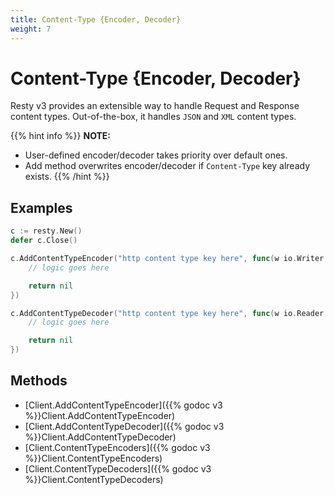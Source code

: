 ```yaml
---
title: Content-Type {Encoder, Decoder}
weight: 7
---
```


# Content-Type {Encoder, Decoder}

 Resty v3 provides an extensible way to handle Request and Response content types. Out-of-the-box, it handles `JSON` and `XML` content types.

{{% hint info %}}
**NOTE:**
* User-defined encoder/decoder takes priority over default ones.
* Add method overwrites encoder/decoder if `Content-Type` key already exists.
{{% /hint %}}

## Examples

```go
c := resty.New()
defer c.Close()

c.AddContentTypeEncoder("http content type key here", func(w io.Writer, v any) error {
    // logic goes here

    return nil
})

c.AddContentTypeDecoder("http content type key here", func(w io.Reader, v any) error {
    // logic goes here

    return nil
})
```

## Methods

* [Client.AddContentTypeEncoder]({{% godoc v3 %}}Client.AddContentTypeEncoder)
* [Client.AddContentTypeDecoder]({{% godoc v3 %}}Client.AddContentTypeDecoder)
* [Client.ContentTypeEncoders]({{% godoc v3 %}}Client.ContentTypeEncoders)
* [Client.ContentTypeDecoders]({{% godoc v3 %}}Client.ContentTypeDecoders)
